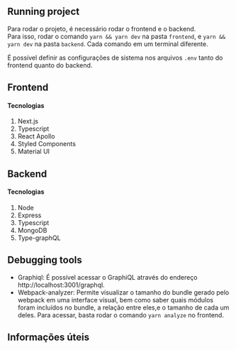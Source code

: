 ## Running project

Para rodar o projeto, é necessário rodar o frontend e o backend.  
Para isso, rodar o comando `yarn && yarn dev` na pasta `frontend`, e `yarn && yarn dev` na pasta `backend`. Cada comando em um terminal diferente.

É possível definir as configurações de sistema nos arquivos `.env` tanto do frontend quanto do backend.


## Frontend
#### Tecnologias

1. Next.js
2. Typescript
3. React Apollo
4. Styled Components
5. Material UI


## Backend
#### Tecnologias

1. Node
2. Express
3. Typescript
4. MongoDB
5. Type-graphQL


## Debugging tools

* Graphiql: É possível acessar o GraphiQL através do endereço http://localhost:3001/graphql.  
* Webpack-analyzer: Permite visualizar o tamanho do bundle gerado pelo webpack em uma interface visual, bem como saber quais módulos foram incluídos no bundle, a relação entre eles,e o tamanho de cada um deles. Para acessar, basta rodar o comando `yarn analyze` no frontend.

## Informações úteis

